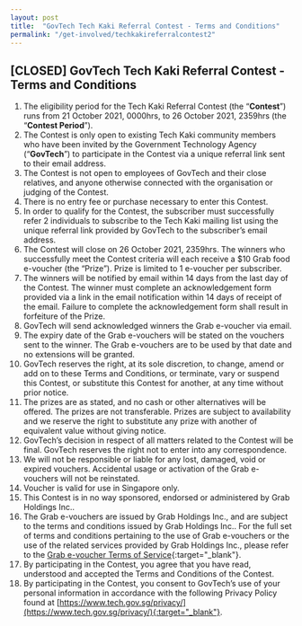 ```yaml
---
layout: post
title:  "GovTech Tech Kaki Referral Contest - Terms and Conditions"
permalink: "/get-involved/techkakireferralcontest2"
---
```


## [CLOSED] GovTech Tech Kaki Referral Contest - Terms and Conditions

1.	The eligibility period for the Tech Kaki Referral Contest (the “**Contest**”) runs from 21 October 2021, 0000hrs, to 26 October 2021, 2359hrs (the “**Contest Period**”).
2.	The Contest is only open to existing Tech Kaki community members who have been invited by the Government Technology Agency (“**GovTech**”) to participate in the Contest via a unique referral link sent to their email address.
3.	The Contest is not open to employees of GovTech and their close relatives, and anyone otherwise connected with the organisation or judging of the Contest.
4.	There is no entry fee or purchase necessary to enter this Contest.
5.	In order to qualify for the Contest, the subscriber must successfully refer 2 individuals to subscribe to the Tech Kaki mailing list using the unique referral link provided by GovTech to the subscriber’s email address.
6.	The Contest will close on 26 October 2021, 2359hrs. The winners who successfully meet the Contest criteria will each receive a $10 Grab food e-voucher (the “Prize”). Prize is limited to 1 e-voucher per subscriber.
7.	The winners will be notified by email within 14 days from the last day of the Contest. The winner must complete an acknowledgement form provided via a link in the email notification within 14 days of receipt of the email. Failure to complete the acknowledgement form shall result in forfeiture of the Prize.
8.	GovTech will send acknowledged winners the Grab e-voucher via email.
9.	The expiry date of the Grab e-vouchers will be stated on the vouchers sent to the winner. The Grab e-vouchers are to be used by that date and no extensions will be granted.
10.	GovTech reserves the right, at its sole discretion, to change, amend or add on to these Terms and Conditions, or terminate, vary or suspend this Contest, or substitute this Contest for another, at any time without prior notice.
11.	The prizes are as stated, and no cash or other alternatives will be offered. The prizes are not transferable. Prizes are subject to availability and we reserve the right to substitute any prize with another of equivalent value without giving notice.
12.	GovTech’s decision in respect of all matters related to the Contest will be final. GovTech reserves the right not to enter into any correspondence.
13.	We will not be responsible or liable for any lost, damaged, void or expired vouchers. Accidental usage or activation of the Grab e-vouchers will not be reinstated.
14.	Voucher is valid for use in Singapore only.
15.	This Contest is in no way sponsored, endorsed or administered by Grab Holdings Inc..
16.	The Grab e-vouchers are issued by Grab Holdings Inc., and are subject to the terms and conditions issued by Grab Holdings Inc.. For the full set of terms and conditions pertaining to the use of Grab e-vouchers or the use of the related services provided by Grab Holdings Inc., please refer to the [Grab e-voucher Terms of Service](https://gifts.grab.com/sg/terms-of-use/){:target="_blank"}.
17.	By participating in the Contest, you agree that you have read, understood and accepted the Terms and Conditions of the Contest.
18.	By participating in the Contest, you consent to GovTech’s use of your personal information in accordance with the following Privacy Policy found at [https://www.tech.gov.sg/privacy/](https://www.tech.gov.sg/privacy/){:target="_blank"}.
